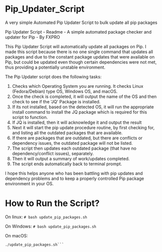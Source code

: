 # Pip_Updater_Script
A very simple Automated Pip Updater Script to bulk update all pip packages

Pip Updater Script - Readme - A simple automated package checker and updater for Pip - By FXPRO

This Pip Updater Script will automatically update all packages on Pip.  I made this script because there is no one single command that updates all packages and due to the constant package updates that were available on Pip, but could be updated even though certain dependencies were not met, thus providing a potentially unstable environment.

The Pip Updater script does the following tasks:
1. Checks which Operating System you are running.  It checks Linux (Fedora/Debian) type OS, Windows OS, and macOS.
2. Once the check is completed, it will output the name of the OS and then check to see if the 'JQ' Package is installed.
3. If its not installed, based on the detected OS, it will run the appropriate install command to install the JQ package which is required for this script to function.
4. If JQ is installed, then it will acknowledge it and output the result
5. Next it will start the pip update procedure routine, by first checking for, and listing all the outdated packages that are available.
6. If there are packages that are outdated, but there are conflicts or dependency issues, the outdated package will not be listed.
7. The script then updates each outdated package (that have no dependency/conflict issues), separately.
8. Then it will output a summary of work/updates completed.
9. The script ends automatically back to terminal prompt.

I hope this helps anyone who has been battling with pip updates and dependency problems and to keep a properly controlled Pip package environment in your OS.

# How to Run the Script?

On linux:
```# bash update_pip_packages.sh```

On Windows:
```# bash update_pip_packages.sh```

On macOS:
```chmod +x update_pip_packages.sh
./update_pip_packages.sh```
